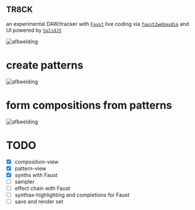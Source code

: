 ## TR8CK

an experimental DAW/tracker with [`Faust`](https://faust.grame.fr/) live coding via [`faust2webaudio`](https://github.com/grame-cncm/faust2webaudio) and UI powered by [`SolidJS`](https://www.solidjs.com/)

![afbeelding](https://user-images.githubusercontent.com/10504064/194711333-443b2891-679e-4931-83f9-86e9af43d904.png)

# create patterns
![afbeelding](https://user-images.githubusercontent.com/10504064/194711560-eb68c80d-7164-4e16-ac09-2deb6f93b6fb.png)

# form compositions from patterns
![afbeelding](https://user-images.githubusercontent.com/10504064/194711611-6bfff893-359f-4e8d-814e-bf9ac4cb8849.png)

# TODO

- [x] composition-view
- [x] pattern-view
- [x] synths with Faust
- [ ] sampler
- [ ] effect chain with Faust
- [ ] synthax-highlighting and completions for Faust
- [ ] save and render set
